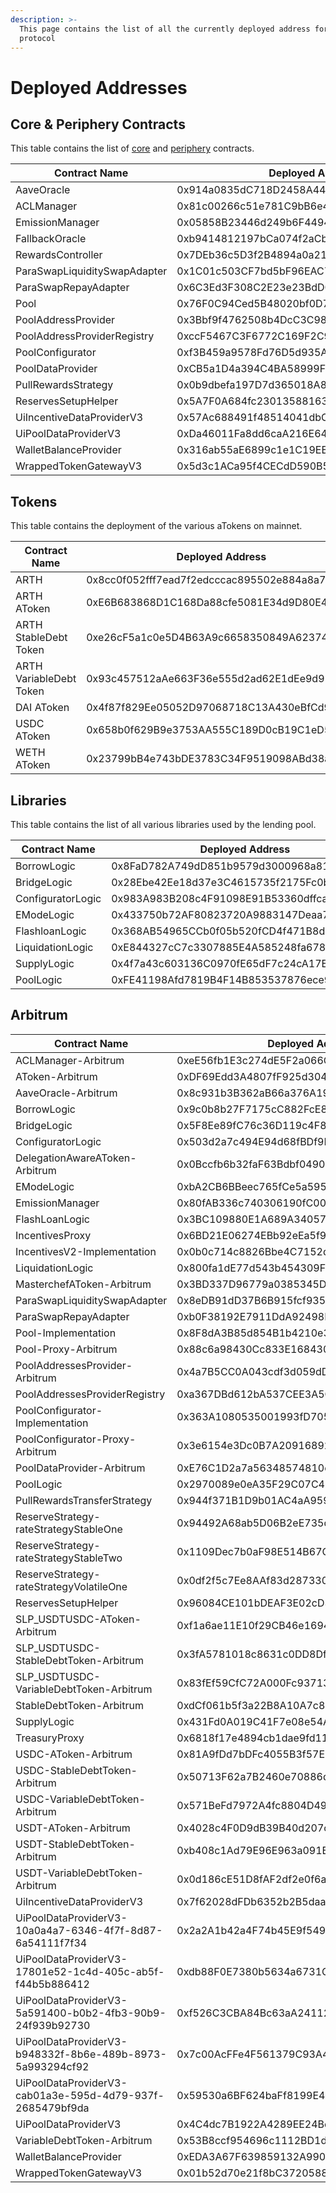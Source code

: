```yaml
---
description: >-
  This page contains the list of all the currently deployed address for the
  protocol
---
```


# Deployed Addresses

## Core & Periphery Contracts

This table contains the list of [core](https://github.com/mahalend/contracts-core) and [periphery](https://github.com/mahalend/contracts-periphery) contracts.

| Contract Name                | Deployed Address                           |
| ---------------------------- | ------------------------------------------ |
| AaveOracle                   | 0x914a0835dC718D2458A447711DF18E32498B1BC9 |
| ACLManager                   | 0x81c00266c51e781C9bB6e4a7Dd992D89223afb3b |
| EmissionManager              | 0x05858B23446d249b6F44944869327fb1c76565e1 |
| FallbackOracle               | 0xb9414812197bCa074f2aCb53bF782d3713373475 |
| RewardsController            | 0x7DEb36c5D3f2B4894a0a21De8D13D5d3a0981fE2 |
| ParaSwapLiquiditySwapAdapter | 0x1C01c503CF7bd5bF96EAC7b4004f1C4ccc259171 |
| ParaSwapRepayAdapter         | 0x6C3Ed3F308C2E23e23BdD028d233aA9640E2975b |
| Pool                         | 0x76F0C94Ced5B48020bf0D7f3D0CEabC877744cB5 |
| PoolAddressProvider          | 0x3Bbf9f4762508b4DcC3C98B59030D33277949276 |
| PoolAddressProviderRegistry  | 0xccF5467C3F6772C169F2C9e30aE263D13d2cfeb0 |
| PoolConfigurator             | 0xf3B459a9578Fd76D5d935A9420eeD18EbfbaF8d1 |
| PoolDataProvider             | 0xCB5a1D4a394C4BA58999FbD7629d64465DdA70BC |
| PullRewardsStrategy          | 0x0b9dbefa197D7d365018A8FEbD2d88441e023408 |
| ReservesSetupHelper          | 0x5A7F0A684fc230135881632F877E886322582AcA |
| UiIncentiveDataProviderV3    | 0x57Ac688491f48514041dbC50B972E200a7b48Cac |
| UiPoolDataProviderV3         | 0xDa46011Fa8dd6caA216E64F1008Ad62a1eB94aC7 |
| WalletBalanceProvider        | 0x316ab55aE6899c1e1C19EB0F8548F33B12e7a918 |
| WrappedTokenGatewayV3        | 0x5d3c1ACa95f4CECdD590B5F9C9920248C758D34a |

## Tokens

This table contains the deployment of the various aTokens on mainnet.

| Contract Name           | Deployed Address                           |
| ----------------------- | ------------------------------------------ |
| ARTH                    | 0x8cc0f052fff7ead7f2edcccac895502e884a8a71 |
| ARTH AToken             | 0xE6B683868D1C168Da88cfe5081E34d9D80E4D1a6 |
| ARTH StableDebt Token   | 0xe26cF5a1c0e5D4B63A9c6658350849A62374d22b |
| ARTH VariableDebt Token | 0x93c457512aAe663F36e555d2ad62E1dEe9d91836 |
| DAI AToken              | 0x4f87f829Ee05052D97068718C13A430eBfCd96ee |
| USDC AToken             | 0x658b0f629B9e3753AA555C189D0cB19C1eD59632 |
| WETH AToken             | 0x23799bB4e743bDE3783C34F9519098ABd38aB9Bc |

## Libraries

This table contains the list of all various libraries used by the lending pool.

| Contract Name     | Deployed Address                           |
| ----------------- | ------------------------------------------ |
| BorrowLogic       | 0x8FaD782A749dD851b9579d3000968a81f44d6496 |
| BridgeLogic       | 0x28Ebe42Ee18d37e3C4615735f2175Fc0b3c59332 |
| ConfiguratorLogic | 0x983A983B208c4F91098E91B53360dffca7Cf0074 |
| EModeLogic        | 0x433750b72AF80823720A9883147Deaa7894fB8D5 |
| FlashloanLogic    | 0x368AB54965CCb0f05b520fCD4f471B8dD0b44d21 |
| LiquidationLogic  | 0xE844327cC7c3307885E4A585248fa6786Eb76AFa |
| SupplyLogic       | 0x4f7a43c603136C0970fE65dF7c24cA17EF3Ffe2E |
| PoolLogic         | 0xFE41198Afd7819B4F14B853537876ece9DE6CE56 |

## Arbitrum

| Contract Name                                             | Deployed Address                           |
| --------------------------------------------------------- | ------------------------------------------ |
| ACLManager-Arbitrum                                       | 0xeE56fb1E3c274dE5F2a066C4A7A1fE7d5BEC07Ab |
| AToken-Arbitrum                                           | 0xDF69Edd3A4807fF925d304DEC185eb6ddF95c107 |
| AaveOracle-Arbitrum                                       | 0x8c931b3B362aB66a376A19cF25835a259ed60265 |
| BorrowLogic                                               | 0x9c0b8b27F7175cC882FcE894C99e7B52F950A0A2 |
| BridgeLogic                                               | 0x5F8Ee89fC76c36D119c4F861Bb364021a86657Bd |
| ConfiguratorLogic                                         | 0x503d2a7c494E94d68fBDf9De289E1b293a5d83e7 |
| DelegationAwareAToken-Arbitrum                            | 0x0Bccfb6b32faF63Bdbf0490D2570d0570adD75bD |
| EModeLogic                                                | 0xbA2CB6BBeec765fCe5a5953a05a326548745527e |
| EmissionManager                                           | 0x80fAB336c740306190fC0051b6B8a70fFBeFA282 |
| FlashLoanLogic                                            | 0x3BC109880E1A689A34057e0777C648F550dA60Ec |
| IncentivesProxy                                           | 0x6BD21E06274EBb92eEa5f9EB794914bAcfF0491F |
| IncentivesV2-Implementation                               | 0x0b0c714c8826Bbe4C7152dcA3EA4c765A9605Ccc |
| LiquidationLogic                                          | 0x800fa1dE77d543b454309FDd125Db463E5B65379 |
| MasterchefAToken-Arbitrum                                 | 0x3BD337D96779a0385345Dae9BDF7695ad73567BB |
| ParaSwapLiquiditySwapAdapter                              | 0x8eDB91dD37B6B915fcf9356C2BbB6Bc0530b0827 |
| ParaSwapRepayAdapter                                      | 0xb0F38192E7911DdA92498B100c54f332e9FCDA54 |
| Pool-Implementation                                       | 0x8F8dA3B85d854B1b4210e30C3118Ca7E7B0EAd70 |
| Pool-Proxy-Arbitrum                                       | 0x88c6a98430Cc833E168430DaC427e9796C9EC576 |
| PoolAddressesProvider-Arbitrum                            | 0x4a7B5CC0A043cdf3d059dD5e4D8e2F370Ee2a59d |
| PoolAddressesProviderRegistry                             | 0xa367DBd612bA537CEE3A5C5254Fb2a051725405A |
| PoolConfigurator-Implementation                           | 0x363A1080535001993fD7058F334FaaE9Ed83D520 |
| PoolConfigurator-Proxy-Arbitrum                           | 0x3e6154e3Dc0B7A20916892fF84996294DA7D669A |
| PoolDataProvider-Arbitrum                                 | 0xE76C1D2a7a56348574810e83D38c07D47f0641F3 |
| PoolLogic                                                 | 0x2970089e0eA35F29C07C497c91551556Af5b8F6C |
| PullRewardsTransferStrategy                               | 0x944f371B1D9b01AC4aA959D76123957F0b5bFc4B |
| ReserveStrategy-rateStrategyStableOne                     | 0x94492A68ab5D06B2eE735d4C34E21b9942910908 |
| ReserveStrategy-rateStrategyStableTwo                     | 0x1109Dec7b0aF98E514B67C042b88489cd65c4a56 |
| ReserveStrategy-rateStrategyVolatileOne                   | 0x0df2f5c7Ee8AAf83d28733047fb6F44D2607174C |
| ReservesSetupHelper                                       | 0x96084CE101bDEAF3E02cD348c7656b1Fc8827294 |
| SLP\_USDTUSDC-AToken-Arbitrum                             | 0xf1a6ae11E10f29CB46e1694386b909306CDb9012 |
| SLP\_USDTUSDC-StableDebtToken-Arbitrum                    | 0x3fA5781018c8631c0DD8Df89dBbEDDC689F756f4 |
| SLP\_USDTUSDC-VariableDebtToken-Arbitrum                  | 0x83fEf59CfC72A000Fc93713D380D6740De23458b |
| StableDebtToken-Arbitrum                                  | 0xdCf061b5f3a22B8A10A7c8eC0b76e5Ec9628cD44 |
| SupplyLogic                                               | 0x431Fd0A019C41F7e08e54A60D2E70247825F310f |
| TreasuryProxy                                             | 0x6818f17e4894cb1dae9fd115f6da280291193c7b |
| USDC-AToken-Arbitrum                                      | 0x81A9fDd7bDFc4055B3f57E3e93f1c916c1a7D329 |
| USDC-StableDebtToken-Arbitrum                             | 0x50713F62a7B2460e70886d91E0292017e51027f8 |
| USDC-VariableDebtToken-Arbitrum                           | 0x571BeFd7972A4fc8804D493fFEc2183370ad2696 |
| USDT-AToken-Arbitrum                                      | 0x4028c4F0D9dB39B40d207c506a20aC13b669D998 |
| USDT-StableDebtToken-Arbitrum                             | 0xb408c1Ad79E96E963a091BFd3E17Ba44Ff71F010 |
| USDT-VariableDebtToken-Arbitrum                           | 0x0d186cE51D8fAF2df2e0f6aC360E9386C8727f8d |
| UiIncentiveDataProviderV3                                 | 0x7f62028dFDb6352b2B5daaA503B72250b548Cb55 |
| UiPoolDataProviderV3-10a0a4a7-6346-4f7f-8d87-6a54111f7f34 | 0x2a2A1b42a4F74b45E9f549A954cb6D9d25dddD43 |
| UiPoolDataProviderV3-17801e52-1c4d-405c-ab5f-f44b5b886412 | 0xdb88F0E7380b5634a6731CE6A7e0fB5eCd8a84b1 |
| UiPoolDataProviderV3-5a591400-b0b2-4fb3-90b9-24f939b92730 | 0xf526C3CBA84Bc63aA24112635fA08697c19C0a34 |
| UiPoolDataProviderV3-b948332f-8b6e-489b-8973-5a993294cf92 | 0x7c00AcFFe4F561379C93A4db29a09f9D1138625a |
| UiPoolDataProviderV3-cab01a3e-595d-4d79-937f-2685479bf9da | 0x59530a6BF624baFf8199E477C1948129578672CB |
| UiPoolDataProviderV3                                      | 0x4C4dc7B1922A4289EE24Bc345F3BB15225C657b3 |
| VariableDebtToken-Arbitrum                                | 0x53B8ccf954696c1112BD1db06fDe94Cc59FA2FF6 |
| WalletBalanceProvider                                     | 0xEDA3A67F639859132A990BDCf27672c3E1Ba67FA |
| WrappedTokenGatewayV3                                     | 0x01b52d70e21f8bC37205884EE32116D761e643c5 |

